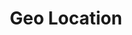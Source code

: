 ---
title: Geo Location
type: geo-location
data: ['Agra Uttar Pradesh India','Agatti Lakshadweep India','Aizwal Mizoram India','Ajmer Rajasthan India','Allahabad Uttar Pradesh India','Alleppey Kerala India','Almora Uttaranchal India','Alwar Rajasthan India','Ahmedabad Gujarat India','Amritsar Punjab India','Badami Karnataka India','Bandhavgarh Madhya Pradesh India','Bagar Rajasthan India','Balasore Orissa India','Balaram Gujarat India','Balasinor Gujarat India','Bambora Rajasthan India','Bandipur Karnataka India','Bangaram Lakshadweep India','Barkul Orissa India','Bassi Rajasthan India','Bhubaneswar Orissa India','Vadodara Gujarat India','Belgaum Karnataka India','Belur Karnataka India','Bhadrajun Rajasthan India','Bharatpur Rajasthan India','Bheemeshwari Karnataka India','Bhenswara Rajasthan India','Bhindar Rajasthan India','Bhitarkanika Orissa India','Bhuj Gujarat India','Bhopal Madhya Pradesh India','Bhavnagar Gujarat India','Bidar Karnataka India','Bijaynagar Rajasthan India','Bijaipur Rajasthan India','Vijayapura Karnataka India','Bikaner Rajasthan India','Binsar Uttaranchal India','Bangalore Karnataka India','Bodh Gaya Bihar India','Mumbai Maharashtra India','BR Hills Karnataka India','Bundi Rajasthan India','Kannur Kerala India','Kozhikode Kerala India','Kolkata West Bengal India','Chandelao Rajasthan India','Chhota Udepur Gujarat India','Chidambaram Tamil Nadu India','Chikmagalur Karnataka India','Chilika lake Orissa India','Chiplun Maharashtra India','Chittaurgarh Rajasthan India','Coimbatore Tamil Nadu India','Kochi Kerala India','Coonoor Tamil Nadu India','Corbett Uttaranchal India','Covelong Tamil Nadu India','Dalhousie Himachal Pradesh India','Daman Daman India','Dandeli Karnataka India','Darcha Himachal Pradesh India','Darjeeling West Bengal India','Daspan Rajasthan India','Deeg Rajasthan India','Dehra Dun Uttaranchal India','Delhi Delhi India','Delwara Rajasthan India','Deogarh Rajasthan India','Deshnok Rajasthan India','Dhariyawad Rajasthan India','Dhar Madhya Pradesh India','Dharamsala Himachal Pradesh India','Dibrugarh Assam India','Diu Diu India','Dimapur Nagaland India','Dolaguri Assam India','Dungarpur Rajasthan India','Dundlod Rajasthan India','Dwarka Gujarat India','Fatehpur Sikri Uttar Pradesh India','Ganapatipule Maharashtra India','Gangtok Sikkim India','Gangotri Uttaranchal India','Guwahati Assam India','Gaya Bihar India','Ghanerao Rajasthan India','Goa Goa India','Gokarna Karnataka India','Gondal Gujarat India','Gopalpur-on-Sea Orissa India','Gulbarga Karnataka India','Gwalior Madhya Pradesh India','Halebid Karnataka India','Hampi Karnataka India','Haridwar Uttaranchal India','Hassan Karnataka India','Khajuraho Madhya Pradesh India','Hospet Karnataka India','Hubli Karnataka India','Hyderabad Telengana India','Indore Madhya Pradesh India','Imphal Manipur India','Itanagar Arunachal Pradesh India','Agartala Tripura India','Bagdogra West Bengal India','Chandigarh Chandigarh India','Mangalore Karnataka India','Jammu Jammu & Kashmir India','Keshod Gujarat India','Leh Ladakh India','Madurai Tamil Nadu India','Ranchi Jharkhand India','Silchar Assam India','Aurangabad Maharashtra India','Port Blair Andaman & Nicobar India','Jabalpur Madhya Pradesh India','Jaipur Rajasthan India','Jaldapara West Bengal India','Jalgaon Maharashtra India','Jambughoda Gujarat India','Jaisalmer Rajasthan India','Jodhpur Rajasthan India','Jeypore Orissa India','Jamnagar Gujarat India','Jhansi Madhya Pradesh India','Jhunjhunu Rajasthan India','Jispa Himachal Pradesh India','Jog Falls Karnataka India','Joshipur Orissa India','Jorhat Assam India','Junagadh Gujarat India','Junia Rajasthan India','Kalimpong West Bengal India','Kalka Himachal Pradesh India','Kalpetta Kerala India','Kanchipuram Tamil Nadu India','Kanha Madhya Pradesh India','Kanker Chhattisgarh India','Kanota Rajasthan India','Kanpur Uttar Pradesh India','Kanyakumari Tamil Nadu India','Karauli Rajasthan India','Karwar Karnataka India','Kathgodam Uttaranchal India','Katrain Himachal Pradesh India','Kaudhiyala Uttar Pradesh India','Kawardha Chhattisgarh India','Kaziranga Assam India','Kesroli Rajasthan India','Keylong Himachal Pradesh India','Khejarla Rajasthan India','Khimsar Rajasthan India','Kishangarh Rajasthan India','Kodaikanal Tamil Nadu India','Kohima Nagaland India','Kolhapur Maharashtra India','Konarak Orissa India','Kota Rajasthan India','Kottayam Kerala India','Kovalam Kerala India','Kuchaman Rajasthan India','Kuchesar Uttar Pradesh India','Kumarakom Kerala India','Kumbhalgarh Rajasthan India','Kumbakonam Tamil Nadu India','Kurseong West Bengal India','Kushinagar Uttar Pradesh India','Kullu Himachal Pradesh India','Lalkuan Jn Uttaranchal India','Lucknow Uttar Pradesh India','Lonavala Maharashtra India','Luni Rajasthan India','Chennai Tamil Nadu India','Madikeri Karnataka India','Mamallapuram Tamil Nadu India','Mahabaleshwar Maharashtra India','Maheshwar Madhya Pradesh India','Mahensar Rajasthan India','Manas Assam India','Mandawa Rajasthan India','Mandu Madhya Pradesh India','Mandvi Gujarat India','Mararikulam Kerala India','Martam Sikkim India','Mashobra Himachal Pradesh India','Matheran Maharashtra India','Mettupalayam Tamil Nadu India','Manali Himachal Pradesh India','Modhera Gujarat India','Morvi Gujarat India','Mount Abu Rajasthan India','Mudumalai Tamil Nadu India','Mughal Sarai Uttar Pradesh India','Mukundgarh Rajasthan India','Munnar Kerala India','Mussoorie Uttaranchal India','Muvattupuzha Kerala India','Mysore Karnataka India','Nagpur Maharashtra India','Nagarhole Karnataka India','Nagaur Rajasthan India','Nainital Uttaranchal India','Nalagarh Himachal Pradesh India','Nameri Assam India','Narlai Rajasthan India','Nashik Maharashtra India','Nawalgarh Rajasthan India','Neemrana Rajasthan India','Neral Maharashtra India','New Jalpaiguri West Bengal India','Ootacamund Tamil Nadu India','Orchha Madhya Pradesh India','Osian Rajasthan India','Pachewar Rajasthan India','Pachar Rajasthan India','Pahalgam Jammu & Kashmir India','Palitana Gujarat India','Paravur Kerala India','Patna Bihar India','Patan Gujarat Gujarat India','Pathankot Punjab India','Patiala Punjab India','Porbandar Gujarat India','Peermade Kerala India','Pelling Sikkim India','Pune Maharashtra India','Pondicherry Pondicherry India','Ponmudi Kerala India','Poovar Kerala India','Poshina Gujarat India','Pragpur Himachal Pradesh India','Puri Orissa India','Pushkar Rajasthan India','Puttaparthy Andhra Pradesh India','Kollam Kerala India','Rajkot Gujarat India','Rajgir Bihar India','Rajpipla Gujarat India','Rajmahal Rajasthan India','Rameswaram Tamil Nadu India','Ramgarh Uttaranchal India','Ranakpur Rajasthan India','Ranikhet Uttaranchal India','Rayagada Orissa India','Rishikesh Uttaranchal India','Rohet Rajasthan India','Roopangarh Rajasthan India','Raipur Chhattisgarh India','Samode Rajasthan India','Sanchi Madhya Pradesh India','Santrampur Gujarat India','Sarchu Himachal Pradesh India','Sardar Samand Rajasthan India','Sariska Rajasthan India','Sasangir Gujarat India','Sawai Madhopur Rajasthan India','Shantiniketan West Bengal India','Shillong Meghalaya India','Shravanabelagola Karnataka India','Siddhapura Karnataka India','Siliguri West Bengal India','Silvassa Gujarat India','Simlipal Orissa India','Shimla Himachal Pradesh India','Sodawas Rajasthan India','Somnatpur Karnataka India','Somnath Gujarat India','Sonamarg Jammu & Kashmir India','Srirangapatnam Karnataka India','Sultan Battery Kerala India','Sunauli Uttar Pradesh India','Surat Gujarat India','Srinagar Jammu & Kashmir India','Thanjavur Tamil Nadu India','Tellicherry Kerala India','Tezpur Assam India','Thekkady Kerala India','Thrikunnapuzha Kerala India','Tirupati Andhra Pradesh India','Thrissur Kerala India','Trivandrum Kerala India','Tiruchirappalli Tamil Nadu India','Udaipur Rajasthan India','Ujjain Madhya Pradesh India','Umaria Madhya Pradesh India','Utelia Gujarat India','Vandanmedu Kerala India','Varkala Kerala India','Veraval Gujarat India','Vijayawada Andhra Pradesh India','Varanasi Uttar Pradesh India','Visakhapatnam Andhra Pradesh India','Vythiri Kerala India','Wankaner Gujarat India','Warangal Telengana India','Yercaud Tamil Nadu India','Gajner Rajasthan India','Palampur Himachal Pradesh India','Pochampally Telengana India','Nagarjuna Sagar Andhra Pradesh India','Velavadar Gujarat India','Cherrapunji Meghalaya India','Virudhunagar Tamil Nadu India','Gurgaon Haryana India','Jagdalpur Chhattisgarh India','Palakkad Kerala India','Jojawar Rajasthan India','Satna Madhya Pradesh India','Manmad Maharashtra India','Tadoba Maharashtra India','Bandikui Rajasthan India','Unchagaon Uttar Pradesh India','Nimaj Rajasthan India','Madhogarh Rajasthan India','Siana Rajasthan India','Khempur Rajasthan India','Yuksom Sikkim India','Ravangla Sikkim India','Shahpura Rajasthan India','Dasada Gujarat India','Barli Rajasthan India','Sardargarh Rajasthan India','Pokharan Rajasthan India','Kothamangalam Kerala India','Murinjapuzha Kerala India','Vazhoor Kerala India','Teekoy Kerala India','Meppadi Kerala India','Lakkidi Kerala India','Dindigul Tamil Nadu India','Tranquebar Tamil Nadu India','Neeleshwar Kerala India','Bekal Kerala India','Kalaketty Kerala India','Omkareshwar Madhya Pradesh’ India','Pench Madhya Pradesh India','Barnagar Madhya Pradesh India','Hodka Gujarat India','Sayla Gujarat India','Pehersar Rajasthan India','Moti Virani Gujarat India','Mandi Himachal Pradesh India','Tashiding Sikkim India','Chamba Himachal Pradesh India','Virajpet Karnataka India','Rewalsar Himachal Pradesh India','Havelock Island Andaman & Nicobar India','Danta Gujarat India','Rajahmundry Andhra Pradesh India','Katni Madhya Pradesh India','Khecheopalri Sikkim India','Rumtek Sikkim India','Majuli Assam India','Digboi Assam India','Mon Nagaland India','Mokokchung Nagaland India','Sivasagar Assam India','Mulbekh Ladakh India','Themisgaam Ladakh India','Hundar Ladakh India','Kyagar Ladakh India','Alchi Ladakh India','Lamayuru Ladakh India','Tuophema Nagaland India','Khonoma Nagaland India','Bhap Rajasthan India','Nalanda Bihar India','Vaishali Bihar India','Betla National Park Jharkhand India','Patan Rajasthan India','Padanna Kerala India','Meerut Uttar Pradesh India','Pinjore Himachal Pradesh India','Rinchenpong Sikkim India','Lachung Sikkim India','Sunderbans West Bengal India','Kewzing Sikkim India','Tirukkalikundram Tamil Nadu India','Ajabgarh Rajasthan India','Kargil Jammu & Kashmir India','Panna Madhya Pradesh India','Ramathra Rajasthan India','Bomdila Arunachal Pradesh India','Tawang Arunachal Pradesh India','Dirang Arunachal Pradesh India','Aalo Arunachal Pradesh India','Daporijo Arunachal Pradesh India','Ziro Arunachal Pradesh India','Hemis Shukhpachan Ladakh India','Karmi West Bengal India','Mathura Uttar Pradesh India','Phalodi Rajasthan India','Uleytokpo Ladakh India','Vrindavan Uttar Pradesh India','Pipli Orissa India','Chanoud Rajasthan India','Tuensang Nagaland India','Mawlynnong Meghalaya India','Gadhkali West Bengal India','Mangalbarey Sikkim India','Pangong Lake Ladakh India','Rajaji Uttaranchal India','Bhoramdeo Chhattisgarh India','Khardong La Ladakh India','Raipur (Rajasthan) Rajasthan India','Tso Moriri Ladakh India','Thattekad Kerala India','Padarla Rajasthan India','Abhaneri Rajasthan India','Dharampur Himachal Pradesh India','Rimbik West Bengal India','Dholpur Rajasthan India','Ramnagar Uttaranchal India','Satpura Madhya Pradesh India','Nagzira Maharashtra India','Bah Uttar Pradesh India','Dhenkanal Orissa India','Baliguda Orissa India','Cherukattoor Kerala India','Tangtse Ladakh India','Sakti Ladakh India','Tso Kar Ladakh India','Bhimbetka Madhya Pradesh India','Jhalawar Rajasthan India','Chettinad Tamil Nadu India','Perumparai Tamil Nadu India','Pollachi Tamil Nadu India','Kodikulam Kerala India','Poochakkal Kerala India','Murshidabad West Bengal India','Bera Rajasthan India','Kathiwada Madhya Pradesh India','Serampore West Bengal India','Baripada Orissa India','Singalila West Bengal India','Manebhanjang West Bengal India','Stok Ladakh India','Bhimtal Uttaranchal India','Thikalna Uttaranchal India','Kotnaikana Uttaranchal India','Alsisar Rajasthan India','Chandernagore West Bengal India','Chinsurah West Bengal India','Plassey West Bengal India','Wadhwan Gujarat India','Champaner Gujarat India',]

---